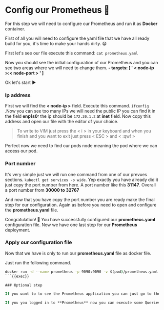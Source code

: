 # Config our Prometheus 📡

For this step we will need to configure our Prometheus and run it as **Docker** container.

First of all you will need to configure the yaml file that we have all ready build for you, it's time to make your hands dirty. 😁

First let's see our file execute this command: `cat prometheus.yaml`

Now you should see the initial configuration of our Prometheus and you can see two areas where we will need to change them. **- targets: [ ' < node-ip >:< node-port > ' ]**

Ok let's start ▶️

### Ip address

First we will find the **< node-ip >** field. Execute this command. `ifconfig` .Now you can see too many IPs we will need the public IP you can find it in the field **enp1s0:** the ip should be `172.30.1.2` at **inet** field. Now copy this address and open our file with the editor of your choice.

> To write to VIM just press the < i > in your keyboard and when you finish and you want to exit just press < ESC > and < :qw! >

Perfect now we need to find our pods node meaning the pod where we can access our pod.

### Port number

It's very simple just we will run one command from one of our prevues sections. `kubectl get services -o wide`. Yep exactly you have already did it just copy the port number from here. A port number like this **31147**. Overall a port number from **30000 to 32767**

And now that you have copy the port number you are ready make the final step for our configuration. Again as before you need to open and configure the **prometheus.yaml** file.

Congratulation! 🥳 You have successfully configured our **prometheus.yaml** configuration file. Now we have one last step for our **Prometheus** deployment.

### Apply our configuration file

Now that we have is only to run our **prometheus.yaml** file as docker file.

Just run the following command.

```cmd
docker run -d --name prometheus -p 9090:9090 -v $(pwd)/prometheus.yaml:/etc/prometheus/prometheus.yml prom/prometheus
```{{exec}}

### Optional step

If you want to to see the Prometheus application you can just go to the upper corner to the burger (🍔) menu and click the the _Traffic/Port_ from there you can type `9090` port and you will be able to see our Prometheus application.

If you you logged in to **Prometheus** now you can execute some Queries so to be sure that the **Prometheus** instance is up and running. You ca coly this trivial command so to execute it yourself `flask_exporter_info`.
